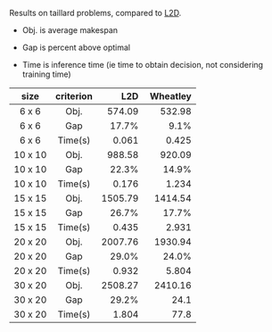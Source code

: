 


Results on taillard problems, compared to [L2D](https://github.com/zcaicaros/L2D).


- Obj. is average makespan

- Gap is percent above optimal

- Time is inference time (ie time to obtain decision, not considering training time)


|  size   | criterion | L2D     | Wheatley |
| :-:     | :-:       |  --:    |  --:     |
| 6 x 6   | Obj.      | 574.09  |   532.98 |
| 6 x 6   | Gap       | 17.7\%  |   9.1\%  |
| 6 x 6   | Time(s)   | 0.061   | 0.425    |
| 10 x 10 |  Obj.     | 988.58  | 920.09   |
| 10 x 10 | Gap       | 22.3\%  |  14.9\%  |
| 10 x 10 | Time(s)   | 0.176   | 1.234    |
| 15 x 15 | Obj.      | 1505.79 | 1414.54  |
| 15 x 15 | Gap       | 26.7\%  | 17.7\%   |
| 15 x 15 | Time(s)   | 0.435   | 2.931    |
| 20 x 20 | Obj.      | 2007.76 | 1930.94  |
| 20 x 20 | Gap       | 29.0\%  | 24.0\%   |
| 20 x 20 | Time(s)   | 0.932   | 5.804    |
| 30 x 20 | Obj.      | 2508.27 | 2410.16  |
| 30 x 20 | Gap       | 29.2\%  | 24.1     |
| 30 x 20 | Time(s)   | 1.804   | 77.8     |
      
